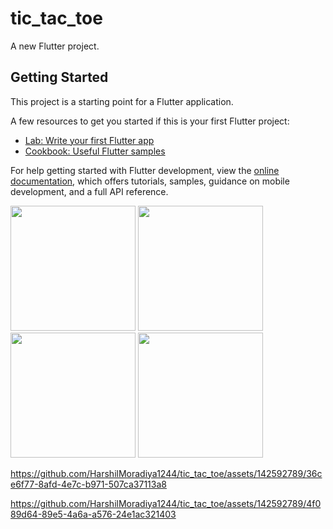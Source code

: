 # tic_tac_toe

A new Flutter project.

## Getting Started

This project is a starting point for a Flutter application.

A few resources to get you started if this is your first Flutter project:

- [Lab: Write your first Flutter app](https://docs.flutter.dev/get-started/codelab)
- [Cookbook: Useful Flutter samples](https://docs.flutter.dev/cookbook)

For help getting started with Flutter development, view the
[online documentation](https://docs.flutter.dev/), which offers tutorials,
samples, guidance on mobile development, and a full API reference.


<p>
  <img src="https://github.com/HarshilMoradiya1244/tic_tac_toe/assets/142592789/125423d2-c1ba-4b49-9a70-b9735deb9d13",height="1000"width="200">
  <img src="https://github.com/HarshilMoradiya1244/tic_tac_toe/assets/142592789/8bf46fb9-3267-4db9-896d-040dc737d9ec",height="1000"width="200">
  <img src="https://github.com/HarshilMoradiya1244/tic_tac_toe/assets/142592789/8e577a5f-4bdc-4db4-85cf-570750c7554f",height="1000"width="200">
  <img src="https://github.com/HarshilMoradiya1244/tic_tac_toe/assets/142592789/2b0a2d6b-a8db-4a3b-b3fe-1927472ee815",height="1000"width="200">
</p>




https://github.com/HarshilMoradiya1244/tic_tac_toe/assets/142592789/36ce6f77-8afd-4e7c-b971-507ca37113a8


https://github.com/HarshilMoradiya1244/tic_tac_toe/assets/142592789/4f089d64-89e5-4a6a-a576-24e1ac321403

